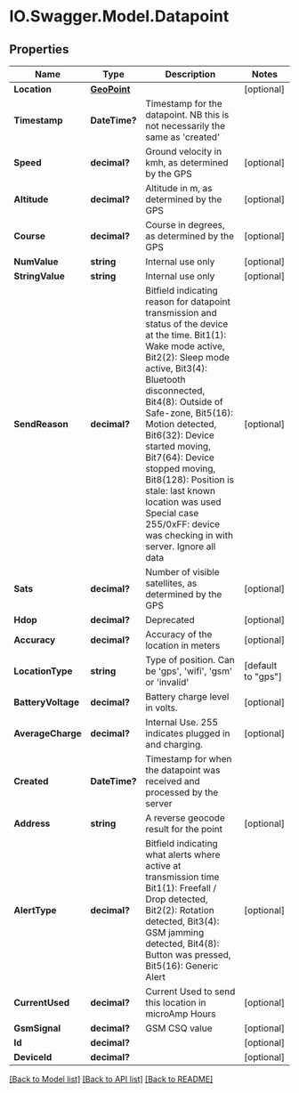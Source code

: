 # IO.Swagger.Model.Datapoint
## Properties

Name | Type | Description | Notes
------------ | ------------- | ------------- | -------------
**Location** | [**GeoPoint**](GeoPoint.md) |  | [optional] 
**Timestamp** | **DateTime?** | Timestamp for the datapoint. NB this is not necessarily the same as &#39;created&#39; | 
**Speed** | **decimal?** | Ground velocity in kmh, as determined by the GPS | [optional] 
**Altitude** | **decimal?** | Altitude in m, as determined by the GPS | [optional] 
**Course** | **decimal?** | Course in degrees, as determined by the GPS | [optional] 
**NumValue** | **string** | Internal use only | [optional] 
**StringValue** | **string** | Internal use only | [optional] 
**SendReason** | **decimal?** | Bitfield indicating reason for datapoint transmission and status of the device at the time.   Bit1(1): Wake mode active,    Bit2(2): Sleep mode active,    Bit3(4): Bluetooth disconnected,    Bit4(8): Outside of Safe-zone,    Bit5(16): Motion detected,    Bit6(32): Device started moving,    Bit7(64): Device stopped moving,    Bit8(128): Position is stale: last known location was used   Special case 255/0xFF: device was checking in with server. Ignore all data | [optional] 
**Sats** | **decimal?** | Number of visible satellites, as determined by the GPS | [optional] 
**Hdop** | **decimal?** | Deprecated | [optional] 
**Accuracy** | **decimal?** | Accuracy of the location in meters | [optional] 
**LocationType** | **string** | Type of position. Can be &#39;gps&#39;, &#39;wifi&#39;, &#39;gsm&#39; or &#39;invalid&#39; | [default to "gps"]
**BatteryVoltage** | **decimal?** | Battery charge level in volts. | [optional] 
**AverageCharge** | **decimal?** | Internal Use. 255 indicates plugged in and charging. | [optional] 
**Created** | **DateTime?** | Timestamp for when the datapoint was received and processed by the server | 
**Address** | **string** | A reverse geocode result for the point | [optional] 
**AlertType** | **decimal?** | Bitfield indicating what alerts where active at transmission time   Bit1(1): Freefall / Drop detected,    Bit2(2): Rotation detected,    Bit3(4): GSM jamming detected,    Bit4(8): Button was pressed,    Bit5(16): Generic Alert  | [optional] 
**CurrentUsed** | **decimal?** | Current Used to send this location in microAmp Hours | [optional] 
**GsmSignal** | **decimal?** | GSM CSQ value | [optional] 
**Id** | **decimal?** |  | [optional] 
**DeviceId** | **decimal?** |  | [optional] 

[[Back to Model list]](../README.md#documentation-for-models) [[Back to API list]](../README.md#documentation-for-api-endpoints) [[Back to README]](../README.md)

